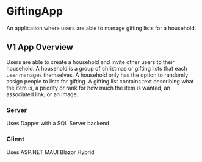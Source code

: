 # GiftingApp
An application where users are able to manage gifting lists for a household.

## V1 App Overview

Users are able to create a household and invite other users to their household. A household is a group of christmas or gifting lists that each user manages themselves. A household only has the option to randomly assign people to lists for gifting. A gifting list contains text describing what the item is, a priority or rank for how much the item is wanted,  an associated link, or an image.

### Server

Uses Dapper with a SQL Server backend

### Client

Uses ASP.NET MAUI Blazor Hybrid

